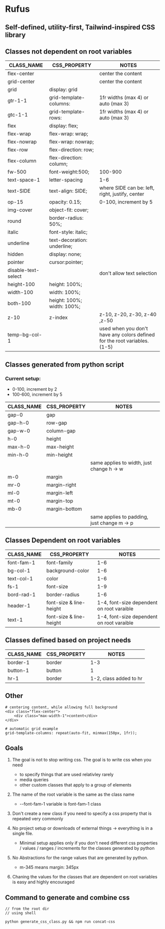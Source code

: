 # **Rufus**

## **Self-defined, utility-first, Tailwind-inspired CSS library**

## Classes not dependent on root variables

| CLASS_NAME          | CSS_PROPERTY                | NOTES                                                                     |
| ------------------- | --------------------------- | ------------------------------------------------------------------------- |
| flex-center         |                             | center the content                                                        |
| grid-center         |                             | center the content                                                        |
| grid                | display: grid               |                                                                           |
| gtr-1-1             | grid-template-columns:      | 1fr widths (max 4) or auto (max 3)                                        |
| gtc-1-1             | grid-template-rows:         | 1fr widths (max 4) or auto (max 3)                                        |
| flex                | display: flex;              |                                                                           |
| flex-wrap           | flex-wrap: wrap;            |                                                                           |
| flex-nowrap         | flex-wrap: nowrap;          |                                                                           |
| flex-row            | flex-direction: row;        |                                                                           |
| flex-column         | flex-direction: column;     |                                                                           |
| fw-500              | font-weight:500;            | 100-900                                                                   |
| text-space-1        | letter-spacing              | 1-6                                                                       |
| text-SIDE           | text-align: SIDE;           | where SIDE can be: left, right, justify, center                           |
| op-15               | opacity: 0.15;              | 0-100, increment by 5                                                     |
| img-cover           | object-fit: cover;          |                                                                           |
| round               | border-radius: 50%;         |                                                                           |
| italic              | font-style: italic;         |                                                                           |
| underline           | text-decoration: underline; |                                                                           |
| hidden              | display: none;              |                                                                           |
| pointer             | cursor:pointer;             |                                                                           |
| disable-text-select |                             | don't allow text selection                                                |
| height-100          | height: 100%;               |                                                                           |
| width-100           | width: 100%;                |                                                                           |
| both-100            | height: 100%; width: 100%;  |                                                                           |
| z-10                | z-index                     | z-10, z-20, z-30, z-40 ,z-50                                              |
| temp-bg-col-1       |                             | used when you don't have any colors defined for the root variables. (1-5) |

## Classes generated from python script

### Current setup:

- 0-100, increment by 2
- 100-600, increment by 5

| CLASS_NAME | CSS_PROPERTY  | NOTES                                       |
| ---------- | ------------- | ------------------------------------------- |
| gap-0      | gap           |                                             |
| gap-h-0    | row-gap       |                                             |
| gap-w-0    | column-gap    |                                             |
| h-0        | height        |                                             |
| max-h-0    | max-height    |                                             |
| min-h-0    | min-height    |                                             |
|            |               | same applies to width, just change h -> w   |
| m-0        | margin        |                                             |
| mr-0       | margin-right  |                                             |
| ml-0       | margin-left   |                                             |
| mt-0       | margin-top    |                                             |
| mb-0       | margin-bottom |                                             |
|            |               | same applies to padding, just change m -> p |

## Classes Dependent on root variables

| CLASS_NAME | CSS_PROPERTY            | NOTES                                     |
| ---------- | ----------------------- | ----------------------------------------- |
| font-fam-1 | font-family             | 1-6                                       |
| bg-col-1   | background-color        | 1-6                                       |
| text-col-1 | color                   | 1-6                                       |
| fs-1       | font-size               | 1-9                                       |
| bord-rad-1 | border-radius           | 1-6                                       |
| header-1   | font-size & line-height | 1-4, font-size dependent on root varaible |
| text-1     | font-size & line-height | 1-4, font-size dependent on root varaible |

## Classes defined based on project needs

| CLASS_NAME | CSS_PROPERTY | NOTES                  |
| ---------- | ------------ | ---------------------- |
| border-1   | border       | 1-3                    |
| button-1   | button       | 1                      |
| hr-1       | border       | 1-2, class added to hr |

## Other

    # centering content, while allowing full background
    <div class="flex-center">
        <div class="max-width-1">content</div>
    </div>

    # automatic grid example
    grid-template-columns: repeat(auto-fit, minmax(150px, 1fr));

## Goals

1. The goal is not to stop writing css. The goal is to write css when you need

   - to specify things that are used relativley rarely
   - media queries
   - other custom classes that apply to a group of elements

2. The name of the root variable is the same as the class name

   - --font-fam-1 variable is font-fam-1 class

3. Don't create a new class if you need to specify a css property that is repeated very commonly

4. No project setup or downloads of external things -> everything is in a single file.

   - Minimal setup applies only if you don't need different css properties / values / ranges / increments for the classes generated by python

5. No Abstractions for the range values that are generated by python.

   - m-345 means margin: 345px

6. Chaning the values for the classes that are dependent on root variables is easy and highly encouraged

## Command to generate and combine css

    // from the root dir
    // using shell

    python generate_css_class.py && npm run concat-css
